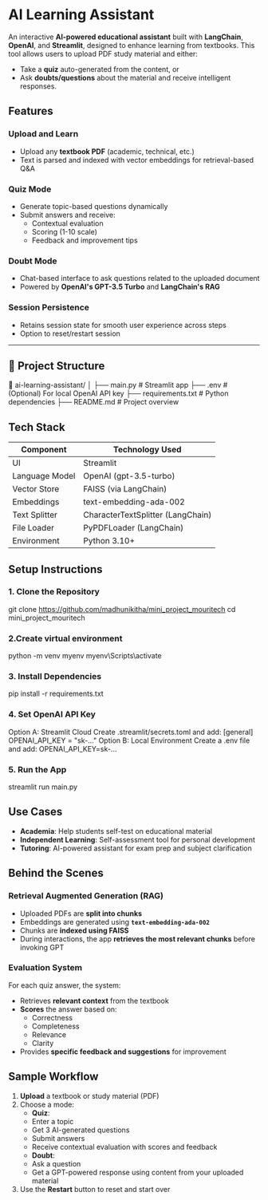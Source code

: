 # AI Learning Assistant

An interactive **AI-powered educational assistant** built with **LangChain**, **OpenAI**, and **Streamlit**, designed to enhance learning from textbooks. This tool allows users to upload PDF study material and either:
- Take a **quiz** auto-generated from the content, or
- Ask **doubts/questions** about the material and receive intelligent responses.
  
## Features

### Upload and Learn
- Upload any **textbook PDF** (academic, technical, etc.)
- Text is parsed and indexed with vector embeddings for retrieval-based Q&A

### Quiz Mode
- Generate topic-based questions dynamically
- Submit answers and receive:
  - Contextual evaluation
  - Scoring (1-10 scale)
  - Feedback and improvement tips

### Doubt Mode
- Chat-based interface to ask questions related to the uploaded document
- Powered by **OpenAI's GPT-3.5 Turbo** and **LangChain's RAG**

### Session Persistence
- Retains session state for smooth user experience across steps
- Option to reset/restart session

---

## 📂 Project Structure

📁 ai-learning-assistant/
│
├── main.py                # Streamlit app
├── .env                  # (Optional) For local OpenAI API key
├── requirements.txt       # Python dependencies
├── README.md              # Project overview


## Tech Stack

| Component       | Technology Used                   |
|----------------|------------------------------------|
| UI              | Streamlit                         |
| Language Model  | OpenAI (gpt-3.5-turbo)             |
| Vector Store    | FAISS (via LangChain)             |
| Embeddings      | text-embedding-ada-002            |
| Text Splitter   | CharacterTextSplitter (LangChain) |
| File Loader     | PyPDFLoader (LangChain)           |
| Environment     | Python 3.10+                      |


##  Setup Instructions
### 1. Clone the Repository
git clone https://github.com/madhunikitha/mini_project_mouritech
cd mini_project_mouritech
### 2.Create virtual environment
python -m venv myenv
myenv\Scripts\activate
### 3. Install Dependencies
  pip install -r requirements.txt
### 4. Set OpenAI API Key
Option A: Streamlit Cloud
  Create .streamlit/secrets.toml and add:
  [general]
  OPENAI_API_KEY = "sk-..."
Option B: Local Environment
  Create a .env file and add:
  OPENAI_API_KEY=sk-...
### 5. Run the App
streamlit run main.py

## Use Cases

-  **Academia**: Help students self-test on educational material
-  **Independent Learning**: Self-assessment tool for personal development
-  **Tutoring**: AI-powered assistant for exam prep and subject clarification

##  Behind the Scenes

### Retrieval Augmented Generation (RAG)

- Uploaded PDFs are **split into chunks**
- Embeddings are generated using **`text-embedding-ada-002`**
- Chunks are **indexed using FAISS**
- During interactions, the app **retrieves the most relevant chunks** before invoking GPT

### Evaluation System

For each quiz answer, the system:

- Retrieves **relevant context** from the textbook
- **Scores** the answer based on:
  - Correctness
  - Completeness
  - Relevance
  - Clarity
- Provides **specific feedback and suggestions** for improvement


## Sample Workflow

1. **Upload** a textbook or study material (PDF)
2. Choose a mode:
   -  **Quiz**:  
     - Enter a topic  
     - Get 3 AI-generated questions  
     - Submit answers  
     - Receive contextual evaluation with scores and feedback
   -  **Doubt**:  
     - Ask a question  
     - Get a GPT-powered response using content from your uploaded material
3. Use the **Restart** button to reset and start over
